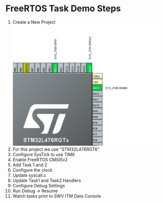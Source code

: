 # FreeRTOS Task Demo Steps 
1. Create a New Project <br> ![NewProj](Task-Demo/docs/IOC_Config_View.png) <br>
2. For this project we use "STM32L476RGT6"
3. Configure SysTick to use TIM6
4. Enable FreeRTOS CMSISv2
5. Add Task 1 and 2
6. Configure the clock
7. Update syscall.c
8. Update Task1 and Task2 Handlers
9. Configure Debug Settings
10. Run Debug -> Resume
11. Watch tasks print to SWV ITM Data Console
